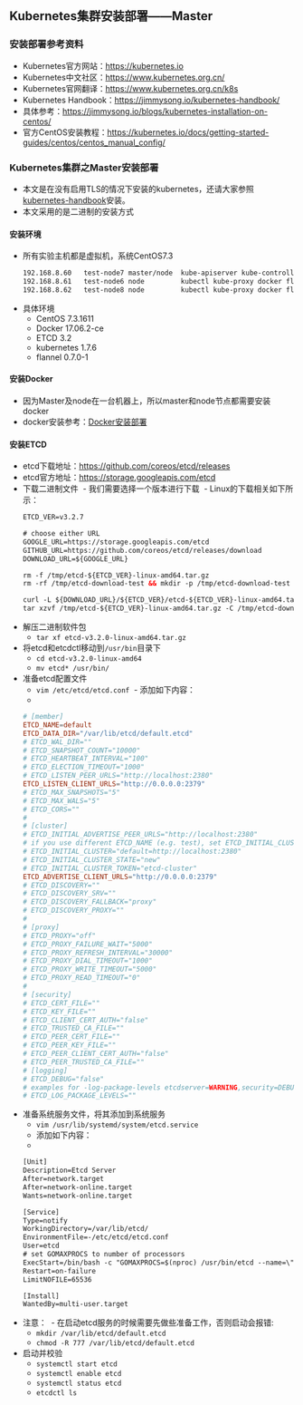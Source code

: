 ## Kubernetes集群安装部署——Master

### 安装部署参考资料
- Kubernetes官方网站：<https://kubernetes.io>
- Kubernetes中文社区：<https://www.kubernetes.org.cn/>
- Kubernetes官网翻译：<https://www.kubernetes.org.cn/k8s>
- Kubernetes Handbook：<https://jimmysong.io/kubernetes-handbook/>
- 具体参考：<https://jimmysong.io/blogs/kubernetes-installation-on-centos/>
- 官方CentOS安装教程：<https://kubernetes.io/docs/getting-started-guides/centos/centos_manual_config/>

### Kubernetes集群之Master安装部署
- 本文是在没有启用TLS的情况下安装的kubernetes，还请大家参照[kubernetes-handbook](https://jimmysong.io/kubernetes-handbook/)安装。
- 本文采用的是二进制的安装方式

#### 安装环境
- 所有实验主机都是虚拟机，系统CentOS7.3
  ``` xml
  192.168.8.60   test-node7 master/node  kube-apiserver kube-controller-manager kube-scheduler kubelet kube-proxy etcd flannel
  192.168.8.61   test-node6 node         kubectl kube-proxy docker flannel
  192.168.8.62   test-node8 node         kubectl kube-proxy docker flannel
  ```
- 具体环境
  - CentOS 7.3.1611
  - Docker 17.06.2-ce
  - ETCD   3.2
  - kubernetes 1.7.6
  - flannel 0.7.0-1
  
#### 安装Docker
- 因为Master及node在一台机器上，所以master和node节点都需要安装docker
- docker安装参考：[Docker安装部署](../Docker/docker-install.md)

#### 安装ETCD
- etcd下载地址：<https://github.com/coreos/etcd/releases>
- etcd官方地址：<https://storage.googleapis.com/etcd>
- 下载二进制文件
  - 我们需要选择一个版本进行下载
  - Linux的下载相关如下所示：
  ``` xml
  ETCD_VER=v3.2.7

  # choose either URL
  GOOGLE_URL=https://storage.googleapis.com/etcd
  GITHUB_URL=https://github.com/coreos/etcd/releases/download
  DOWNLOAD_URL=${GOOGLE_URL}

  rm -f /tmp/etcd-${ETCD_VER}-linux-amd64.tar.gz
  rm -rf /tmp/etcd-download-test && mkdir -p /tmp/etcd-download-test

  curl -L ${DOWNLOAD_URL}/${ETCD_VER}/etcd-${ETCD_VER}-linux-amd64.tar.gz -o /tmp/etcd-${ETCD_VER}-linux-amd64.tar.gz
  tar xzvf /tmp/etcd-${ETCD_VER}-linux-amd64.tar.gz -C /tmp/etcd-download-test --strip-components=1
  ```
- 解压二进制软件包
  - `tar xf etcd-v3.2.0-linux-amd64.tar.gz`
- 将etcd和etcdctl移动到`/usr/bin`目录下
  - `cd etcd-v3.2.0-linux-amd64`
  - `mv etcd* /usr/bin/`
- 准备etcd配置文件
  - `vim /etc/etcd/etcd.conf`
  - 添加如下内容：
  - 
  ``` conf 
  # [member]
  ETCD_NAME=default
  ETCD_DATA_DIR="/var/lib/etcd/default.etcd"
  # ETCD_WAL_DIR=""
  # ETCD_SNAPSHOT_COUNT="10000"
  # ETCD_HEARTBEAT_INTERVAL="100"
  # ETCD_ELECTION_TIMEOUT="1000"
  # ETCD_LISTEN_PEER_URLS="http://localhost:2380"
  ETCD_LISTEN_CLIENT_URLS="http://0.0.0.0:2379"
  # ETCD_MAX_SNAPSHOTS="5"
  # ETCD_MAX_WALS="5"
  # ETCD_CORS=""
  #
  # [cluster]
  # ETCD_INITIAL_ADVERTISE_PEER_URLS="http://localhost:2380"
  # if you use different ETCD_NAME (e.g. test), set ETCD_INITIAL_CLUSTER value for this name, i.e. "test=http://..."
  # ETCD_INITIAL_CLUSTER="default=http://localhost:2380"
  # ETCD_INITIAL_CLUSTER_STATE="new"
  # ETCD_INITIAL_CLUSTER_TOKEN="etcd-cluster"
  ETCD_ADVERTISE_CLIENT_URLS="http://0.0.0.0:2379"
  # ETCD_DISCOVERY=""
  # ETCD_DISCOVERY_SRV=""
  # ETCD_DISCOVERY_FALLBACK="proxy"
  # ETCD_DISCOVERY_PROXY=""
  #
  # [proxy]
  # ETCD_PROXY="off"
  # ETCD_PROXY_FAILURE_WAIT="5000"
  # ETCD_PROXY_REFRESH_INTERVAL="30000"
  # ETCD_PROXY_DIAL_TIMEOUT="1000"
  # ETCD_PROXY_WRITE_TIMEOUT="5000"
  # ETCD_PROXY_READ_TIMEOUT="0"
  #
  # [security]
  # ETCD_CERT_FILE=""
  # ETCD_KEY_FILE=""
  # ETCD_CLIENT_CERT_AUTH="false"
  # ETCD_TRUSTED_CA_FILE=""
  # ETCD_PEER_CERT_FILE=""
  # ETCD_PEER_KEY_FILE=""
  # ETCD_PEER_CLIENT_CERT_AUTH="false"
  # ETCD_PEER_TRUSTED_CA_FILE=""
  # [logging]
  # ETCD_DEBUG="false"
  # examples for -log-package-levels etcdserver=WARNING,security=DEBUG
  # ETCD_LOG_PACKAGE_LEVELS=""
  ```
- 准备系统服务文件，将其添加到系统服务
  - `vim /usr/lib/systemd/system/etcd.service`
  - 添加如下内容：
  - 
  ``` xml
  [Unit]
  Description=Etcd Server
  After=network.target
  After=network-online.target
  Wants=network-online.target
  
  [Service]
  Type=notify
  WorkingDirectory=/var/lib/etcd/
  EnvironmentFile=-/etc/etcd/etcd.conf
  User=etcd
  # set GOMAXPROCS to number of processors
  ExecStart=/bin/bash -c "GOMAXPROCS=$(nproc) /usr/bin/etcd --name=\"${ETCD_NAME}\" --data-dir=\"${ETCD_DATA_DIR}\" --listen-client-  urls=\"${ETCD_LISTEN_CLIENT_URLS}\""
  Restart=on-failure
  LimitNOFILE=65536
  
  [Install]
  WantedBy=multi-user.target
  ```
- 注意：
  - 在启动etcd服务的时候需要先做些准备工作，否则启动会报错:
  - `mkdir /var/lib/etcd/default.etcd`
  - `chmod -R 777 /var/lib/etcd/default.etcd`
- 启动并校验
  - `systemctl start etcd`
  - `systemctl enable etcd`
  - `systemctl status etcd`
  - `etcdctl ls`


